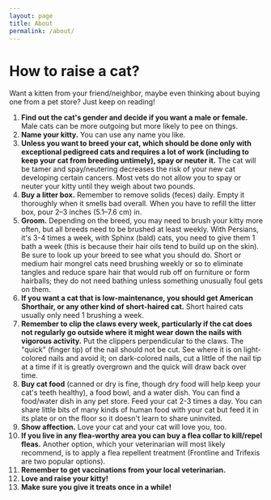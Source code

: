 ```yaml
---
layout: page
title: About
permalink: /about/
---
```


# How to raise a cat?

Want a kitten from your friend/neighbor, maybe even thinking about buying one from a pet store? Just keep on reading!

1. **Find out the cat's gender and decide if you want a male or female.** Male cats can be more outgoing but more likely to pee on things. 
2. **Name your kitty.** You can use any name you like. 
3. **Unless you want to breed your cat, which should be done only with exceptional pedigreed cats and requires a lot of work (including to keep your cat from breeding untimely), spay or neuter it.** The cat will be tamer and spay/neutering decreases the risk of your new cat developing certain cancers. Most vets do not allow you to spay or neuter your kitty until they weigh about two pounds. 
4. **Buy a litter box.** Remember to remove solids (feces) daily. Empty it thoroughly when it smells bad overall. When you have to refill the litter box, pour 2–3 inches (5.1–7.6 cm) in. 
5. **Groom.** Depending on the breed, you may need to brush your kitty more often, but all breeds need to be brushed at least weekly. With Persians, it's 3-4 times a week, with Sphinx (bald) cats, you need to give them 1 bath a week (this is because their hair oils tend to build up on the skin). Be sure to look up your breed to see what you should do. Short or medium hair mongrel cats need brushing weekly or so to eliminate tangles and reduce spare hair that would rub off on furniture or form hairballs; they do not need bathing unless something unusually foul gets on them. 
6. **If you want a cat that is low-maintenance, you should get American Shorthair, or any other kind of short-haired cat.** Short haired cats usually only need 1 brushing a week.
7. **Remember to clip the claws every week, particularly if the cat does not regularly go outside where it might wear down the nails with vigorous activity.** Put the clippers perpendicular to the claws. The "quick" (finger tip) of the nail should not be cut. See where it is on light-colored nails and avoid it; on dark-colored nails, cut a little of the nail tip at a time if it is greatly overgrown and the quick will draw back over time. 
8. **Buy cat food** (canned or dry is fine, though dry food will help keep your cat's teeth healthy), a food bowl, and a water dish. You can find a food/water dish in any pet store. Feed your cat 2-3 times a day. You can share little bits of many kinds of human food with your cat but feed it in its plate or on the floor so it doesn't learn to share uninvited. 
9. **Show affection.** Love your cat and your cat will love you, too. 
10. **If you live in any flea-worthy area you can buy a flea collar to kill/repel fleas.** Another option, which your veterinarian will most likely recommend, is to apply a flea repellent treatment (Frontline and Trifexis are two popular options). 
11. **Remember to get vaccinations from your local veterinarian.**
12. **Love and raise your kitty!**
13. **Make sure you give it treats once in a while!**
